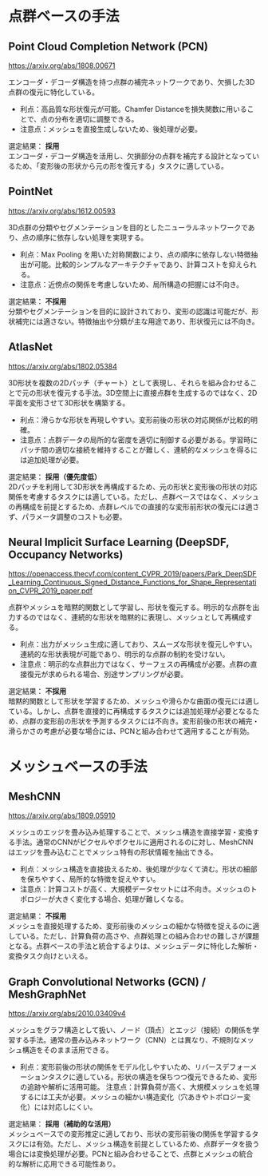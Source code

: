 # 点群ベースの手法
## Point Cloud Completion Network (PCN)
https://arxiv.org/abs/1808.00671

エンコーダ・デコーダ構造を持つ点群の補完ネットワークであり、欠損した3D点群の復元に特化している。

- 利点：高品質な形状復元が可能。Chamfer Distanceを損失関数に用いることで、点の分布を適切に調整できる。
- 注意点：メッシュを直接生成しないため、後処理が必要。

選定結果： **採用**  
エンコーダ・デコーダ構造を活用し、欠損部分の点群を補完する設計となっているため、「変形後の形状から元の形を復元する」タスクに適している。

## PointNet
https://arxiv.org/abs/1612.00593

3D点群の分類やセグメンテーションを目的としたニューラルネットワークであり、点の順序に依存しない処理を実現する。

- 利点：Max Pooling を用いた対称関数により、点の順序に依存しない特徴抽出が可能。比較的シンプルなアーキテクチャであり、計算コストを抑えられる。
- 注意点：近傍点の関係を考慮しないため、局所構造の把握には不向き。

選定結果： **不採用**  
分類やセグメンテーションを目的に設計されており、変形の認識は可能だが、形状補完には適さない。特徴抽出や分類が主な用途であり、形状復元には不向き。

## AtlasNet
https://arxiv.org/abs/1802.05384

3D形状を複数の2Dパッチ（チャート）として表現し、それらを組み合わせることで元の形状を復元する手法。3D空間上に直接点群を生成するのではなく、2D平面を変形させて3D形状を構築する。

- 利点：滑らかな形状を再現しやすい。変形前後の形状の対応関係が比較的明確。  
- 注意点：点群データの局所的な密度を適切に制御する必要がある。学習時にパッチ間の適切な接続を維持することが難しく、連続的なメッシュを得るには追加処理が必要。

選定結果： **採用（優先度低）**  
2Dパッチを利用して3D形状を再構成するため、元の形状と変形後の形状の対応関係を考慮するタスクには適している。ただし、点群ベースではなく、メッシュの再構成を前提とするため、点群レベルでの直接的な変形前形状の復元には適さず、パラメータ調整のコストも必要。

## Neural Implicit Surface Learning (DeepSDF, Occupancy Networks)
https://openaccess.thecvf.com/content_CVPR_2019/papers/Park_DeepSDF_Learning_Continuous_Signed_Distance_Functions_for_Shape_Representation_CVPR_2019_paper.pdf

点群やメッシュを暗黙的関数として学習し、形状を復元する。明示的な点群を出力するのではなく、連続的な形状を暗黙的に表現し、メッシュとして再構成する。

- 利点：出力がメッシュ生成に適しており、スムーズな形状を復元しやすい。連続的な形状表現が可能であり、明示的な点群の制約を受けない。
- 注意点：明示的な点群出力ではなく、サーフェスの再構成が必要。点群の直接復元が求められる場合、別途サンプリングが必要。

選定結果： **不採用**  
暗黙的関数として形状を学習するため、メッシュや滑らかな曲面の復元には適している。しかし、点群を直接的に再構成するタスクには追加処理が必要となるため、点群の変形前の形状を予測するタスクには不向き。変形前後の形状の補完・滑らかさの考慮が必要な場合には、PCNと組み合わせて適用することが有効。


# メッシュベースの手法
## MeshCNN
https://arxiv.org/abs/1809.05910

メッシュのエッジを畳み込み処理することで、メッシュ構造を直接学習・変換する手法。通常のCNNがピクセルやボクセルに適用されるのに対し、MeshCNNはエッジを畳み込むことでメッシュ特有の形状情報を抽出できる。

- 利点：メッシュ構造を直接扱えるため、後処理が少なくて済む。形状の細部を保ちやすく、局所的な特徴を捉えやすい。
- 注意点：計算コストが高く、大規模データセットには不向き。メッシュのトポロジーが大きく変化する場合、処理が難しくなる。

選定結果： **不採用**  
メッシュを直接処理するため、変形前後のメッシュの細かな特徴を捉えるのに適している。ただし、計算負荷の高さや、点群処理との組み合わせの難しさが課題となる。点群ベースの手法と統合するよりは、メッシュデータに特化した解析・変換タスク向けといえる。 

## Graph Convolutional Networks (GCN) / MeshGraphNet
https://arxiv.org/abs/2010.03409v4

メッシュをグラフ構造として扱い、ノード（頂点）とエッジ（接続）の関係を学習する手法。通常の畳み込みネットワーク（CNN）とは異なり、不規則なメッシュ構造をそのまま活用できる。

- 利点：変形前後の形状の関係をモデル化しやすいため、リバースデフォーメーションタスクに適している。形状の構造を保ちつつ復元できるため、変形の追跡や解析に活用可能。
注意点：計算負荷が高く、大規模メッシュを処理するには工夫が必要。メッシュの細かい構造変化（穴あきやトポロジー変化）には対応しにくい。

選定結果： **採用（補助的な活用）**  
メッシュベースでの変形推定に適しており、形状の変形前後の関係を学習するタスクには有効。ただし、メッシュ構造を前提としているため、点群データを扱う場合には変換処理が必要。PCNと組み合わせることで、点群とメッシュの統合的な解析に応用できる可能性あり。